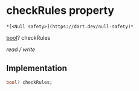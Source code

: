 


# checkRules property




    *[<Null safety>](https://dart.dev/null-safety)*


[bool](https://api.flutter.dev/flutter/dart-core/bool-class.html)? checkRules
  
_read / write_






## Implementation

```dart
bool? checkRules;


```







